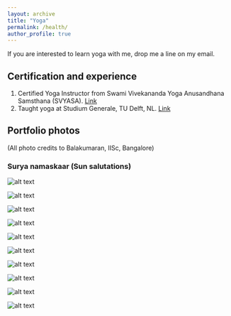 ```yaml
---
layout: archive
title: "Yoga"
permalink: /health/
author_profile: true
---
```


If you are interested to learn yoga with me, drop me a line on my email. 

## Certification and experience

1. Certified Yoga Instructor from Swami Vivekananda Yoga Anusandhana Samsthana (SVYASA). [Link](https://svyasa.edu.in/)
2. Taught yoga at Studium Generale, TU Delft, NL. [Link](https://sg.tudelft.nl/weekly-events/yoga-meditation-sessions/)

## Portfolio photos 
(All photo credits to Balakumaran, IISc, Bangalore) 

### Surya namaskaar (Sun salutations)

![alt text](/images/blog_images/yoga_portfolio/IMG_1365.jpg)<br/> 

![alt text](/images/blog_images/yoga_portfolio/IMG_1366.jpg)<br/> 

![alt text](/images/blog_images/yoga_portfolio/IMG_1370.jpg)<br/> 

![alt text](/images/blog_images/yoga_portfolio/IMG_1373.jpg)<br/> 

![alt text](/images/blog_images/yoga_portfolio/IMG_1377.jpg)<br/> 

![alt text](/images/blog_images/yoga_portfolio/IMG_1380.jpg)<br/> 

![alt text](/images/blog_images/yoga_portfolio/IMG_1383.jpg)<br/> 

![alt text](/images/blog_images/yoga_portfolio/IMG_1386.jpg)<br/>

![alt text](/images/blog_images/yoga_portfolio/IMG_1387.jpg)<br/>


![alt text](/images/blog_images/yoga_portfolio/IMG_1389.jpg)<br/>